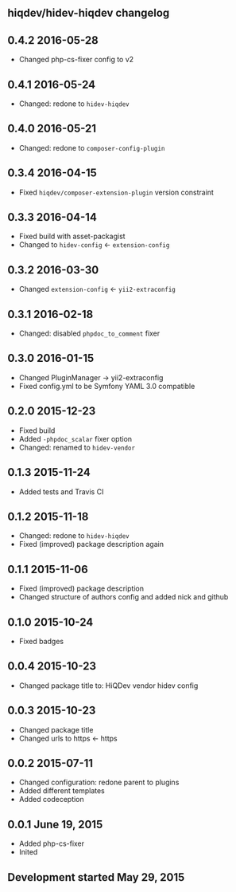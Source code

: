 hiqdev/hidev-hiqdev changelog
-----------------------------

## 0.4.2 2016-05-28

- Changed php-cs-fixer config to v2

## 0.4.1 2016-05-24

- Changed: redone to `hidev-hiqdev`

## 0.4.0 2016-05-21

- Changed: redone to `composer-config-plugin`

## 0.3.4 2016-04-15

- Fixed `hiqdev/composer-extension-plugin` version constraint

## 0.3.3 2016-04-14

- Fixed build with asset-packagist
- Changed to `hidev-config` <- `extension-config`

## 0.3.2 2016-03-30

- Changed `extension-config` <- `yii2-extraconfig`

## 0.3.1 2016-02-18

- Changed: disabled `phpdoc_to_comment` fixer

## 0.3.0 2016-01-15

- Changed PluginManager -> yii2-extraconfig
- Fixed config.yml to be Symfony YAML 3.0 compatible

## 0.2.0 2015-12-23

- Fixed build
- Added `-phpdoc_scalar` fixer option
- Changed: renamed to `hidev-vendor`

## 0.1.3 2015-11-24

- Added tests and Travis CI

## 0.1.2 2015-11-18

- Changed: redone to `hidev-hiqdev`
- Fixed (improved) package description again

## 0.1.1 2015-11-06

- Fixed (improved) package description
- Changed structure of authors config and added nick and github

## 0.1.0 2015-10-24

- Fixed badges

## 0.0.4 2015-10-23

- Changed package title to: HiQDev vendor hidev config

## 0.0.3 2015-10-23

- Changed package title
- Changed urls to https <- https

## 0.0.2 2015-07-11

- Changed configuration: redone parent to plugins
- Added different templates
- Added codeception

## 0.0.1 June 19, 2015

- Added php-cs-fixer
- Inited

## Development started May 29, 2015

